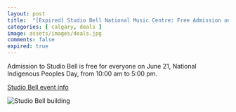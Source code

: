 ```yaml
---
layout: post
title:  "[Expired] Studio Bell National Music Centre: Free Admission on June 21st, 10am-5pm"
categories: [ calgary, deals ]
image: assets/images/deals.jpg
comments: false
expired: true
---
```


Admission to Studio Bell is free for everyone on June 21, National Indigenous Peoples Day, from 10:00 am to 5:00 pm.


[Studio Bell event info](https://www.studiobell.ca/whats-on/event/ohsotokino-indigenous-peoples-day-at-studio-bell)

![Studio Bell building](https://www.studiobell.ca/assets/images/_header/NMC_pht_ext_001_jb.jpg)